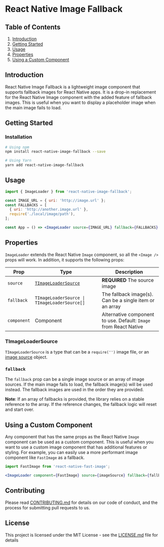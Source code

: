 # React Native Image Fallback

## Table of Contents

1. [Introduction](#introduction)
2. [Getting Started](#getting-started)
3. [Usage](#usage)
4. [Properties](#properties)
5. [Using a Custom Component](#using-a-custom-component)

## Introduction

React Native Image Fallback is a lightweight image component that supports fallback images for React Native apps. It is a drop-in replacement for the React Native Image component with the added feature of fallback images. This is useful when you want to display a placeholder image when the main image fails to load.

## Getting Started

### Installation

```bash
# Using npm
npm install react-native-image-fallback --save

# Using Yarn
yarn add react-native-image-fallback
```

## Usage

```jsx
import { ImageLoader } from 'react-native-image-fallback';

const IMAGE_URL = { uri: 'http://image.url' };
const FALLBACKS = [
  { uri: 'http://another.image.url' },
  require('./local/image/path'),
];

const App = () => <ImageLoader source={IMAGE_URL} fallback={FALLBACKS} />;
```

## Properties

`ImageLoader` extends the React Native `Image` component, so all the `<Image />` props will work. In addition, it supports the following props:

| Prop        | Type                                         | Description                                                      |
| ----------- | -------------------------------------------- | ---------------------------------------------------------------- |
| `source`    | [`TImageLoaderSource`](#timageloadersource)  | **REQUIRED** The source image                                    |
| `fallback`  | `TImageLoaderSource \| TImageLoaderSource[]` | The fallback image(s). Can be a single item or an array          |
| `component` | Component                                    | Alternative component to use. Default: `Image` from React Native |

### TImageLoaderSource

`TImageLoaderSource` is a type that can be a `require('')` image file, or an [image source](https://github.com/facebook/react-native/blob/main/packages/react-native/Libraries/Image/ImageSource.js) object.

### `fallback`

The `fallback` prop can be a single image source or an array of image sources. If the main image fails to load, the fallback image(s) will be used instead. The fallback images are used in the order they are provided.

**Note**: If an array of fallbacks is provided, the library relies on a stable reference to the array. If the reference changes, the fallback logic will reset and start over.

## Using a Custom Component

Any component that has the same props as the React Native `Image` component can be used as a custom component. This is useful when you want to use a custom image component that has additional features or styling. For example, you can easily use a more performant image component like `FastImage` as a fallback.

```jsx
import FastImage from 'react-native-fast-image';

<ImageLoader component={FastImage} source={imageSource} fallback={fallbacks} />;
```

## Contributing

Please read [CONTRIBUTING.md](CONTRIBUTING.md) for details on our code of conduct, and the process for submitting pull requests to us.

## License

This project is licensed under the MIT License - see the [LICENSE.md](LICENSE.md) file for details
